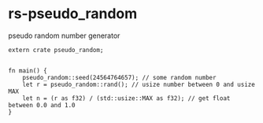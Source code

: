 rs-pseudo_random
=====

pseudo random number generator

```
extern crate pseudo_random;


fn main() {
    pseudo_random::seed(24564764657); // some random number
    let r = pseudo_random::rand(); // usize number between 0 and usize MAX
    let n = (r as f32) / (std::usize::MAX as f32); // get float between 0.0 and 1.0
}

```
